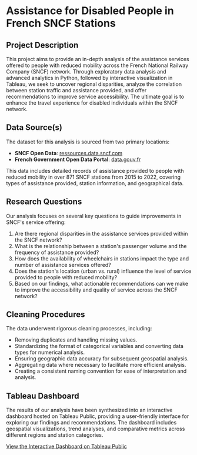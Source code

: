 # Assistance for Disabled People in French SNCF Stations

## Project Description
This project aims to provide an in-depth analysis of the assistance services offered to people with reduced mobility across the French National Railway Company (SNCF) network. Through exploratory data analysis and advanced analytics in Python, followed by interactive visualization in Tableau, we seek to uncover regional disparities, analyze the correlation between station traffic and assistance provided, and offer recommendations to improve service accessibility. The ultimate goal is to enhance the travel experience for disabled individuals within the SNCF network.

## Data Source(s)
The dataset for this analysis is sourced from two primary locations:
- **SNCF Open Data**: [ressources.data.sncf.com](https://ressources.data.sncf.com)
- **French Government Open Data Portal**: [data.gouv.fr](https://data.gouv.fr)

This data includes detailed records of assistance provided to people with reduced mobility in over 871 SNCF stations from 2015 to 2022, covering types of assistance provided, station information, and geographical data.

## Research Questions
Our analysis focuses on several key questions to guide improvements in SNCF's service offering:
1. Are there regional disparities in the assistance services provided within the SNCF network?
2. What is the relationship between a station's passenger volume and the frequency of assistance provided?
3. How does the availability of wheelchairs in stations impact the type and number of assistance services offered?
4. Does the station's location (urban vs. rural) influence the level of service provided to people with reduced mobility?
5. Based on our findings, what actionable recommendations can we make to improve the accessibility and quality of service across the SNCF network?

## Cleaning Procedures
The data underwent rigorous cleaning processes, including:
- Removing duplicates and handling missing values.
- Standardizing the format of categorical variables and converting data types for numerical analysis.
- Ensuring geographic data accuracy for subsequent geospatial analysis.
- Aggregating data where necessary to facilitate more efficient analysis.
- Creating a consistent naming convention for ease of interpretation and analysis.

## Tableau Dashboard
The results of our analysis have been synthesized into an interactive dashboard hosted on Tableau Public, providing a user-friendly interface for exploring our findings and recommendations. The dashboard includes geospatial visualizations, trend analyses, and comparative metrics across different regions and station categories.

[View the Interactive Dashboard on Tableau Public](#)
